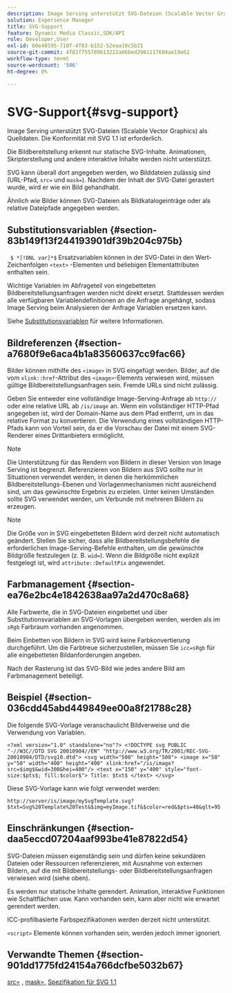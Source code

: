 ```yaml
---
description: Image Serving unterstützt SVG-Dateien (Scalable Vector Graphics) als Quelldaten. Die Konformität mit SVG 1.1 ist erforderlich.
solution: Experience Manager
title: SVG-Support
feature: Dynamic Media Classic,SDK/API
role: Developer,User
exl-id: 60e40195-710f-4f03-b152-52eaa10c5b21
source-git-commit: 4f81f755789613222a66bed2961117604ae19e62
workflow-type: tm+mt
source-wordcount: '506'
ht-degree: 0%

---
```


# SVG-Support{#svg-support}

Image Serving unterstützt SVG-Dateien (Scalable Vector Graphics) als Quelldaten. Die Konformität mit SVG 1.1 ist erforderlich.

Die Bildbereitstellung erkennt nur statische SVG-Inhalte. Animationen, Skripterstellung und andere interaktive Inhalte werden nicht unterstützt.

SVG kann überall dort angegeben werden, wo Bilddateien zulässig sind (URL-Pfad, `src=` und `mask=`). Nachdem der Inhalt der SVG-Datei gerastert wurde, wird er wie ein Bild gehandhabt.

Ähnlich wie Bilder können SVG-Dateien als Bildkatalogeinträge oder als relative Dateipfade angegeben werden.

## Substitutionsvariablen {#section-83b149f13f244193901df39b204c975b}

` $ *[!DNL var]*$` Ersatzvariablen können in der SVG-Datei in den Wert-Zeichenfolgen `<text>` -Elementen und beliebigen Elementattributen enthalten sein.

Wichtige Variablen im Abfrageteil von eingebetteten Bildbereitstellungsanfragen werden nicht direkt ersetzt. Stattdessen werden alle verfügbaren Variablendefinitionen an die Anfrage angehängt, sodass Image Serving beim Analysieren der Anfrage Variablen ersetzen kann.

Siehe [Substitutionsvariablen](../../../../../is-api/http-ref/image-serving-api-ref/c-http-protocol-reference/c-syntax-and-features/r-is-http-substitution-variables.md#reference-90dc01aba44940e4acdd0c6476e7aa5a) für weitere Informationen.

## Bildreferenzen {#section-a7680f9e6aca4b1a83560637cc9fac66}

Bilder können mithilfe des `<image>` in SVG eingefügt werden. Bilder, auf die vom `xlink::href`-Attribut des `<image>`-Elements verwiesen wird, müssen gültige Bildbereitstellungsanfragen sein. Fremde URLs sind nicht zulässig.

Geben Sie entweder eine vollständige Image-Serving-Anfrage ab `http://` oder eine relative URL ab `/is/image` an. Wenn ein vollständiger HTTP-Pfad angegeben ist, wird der Domain-Name aus dem Pfad entfernt, um in das relative Format zu konvertieren. Die Verwendung eines vollständigen HTTP-Pfads kann von Vorteil sein, da er die Vorschau der Datei mit einem SVG-Renderer eines Drittanbieters ermöglicht.

>[!NOTE]
>
>Die Unterstützung für das Rendern von Bildern in dieser Version von Image Serving ist begrenzt. Referenzieren von Bildern aus SVG sollte nur in Situationen verwendet werden, in denen die herkömmlichen Bildbereitstellungs-Ebenen und Vorlagenmechanismen nicht ausreichend sind, um das gewünschte Ergebnis zu erzielen. Unter keinen Umständen sollte SVG verwendet werden, um Verbunde mit mehreren Bildern zu erzeugen.

>[!NOTE]
>
>Die Größe von in SVG eingebetteten Bildern wird derzeit nicht automatisch geändert. Stellen Sie sicher, dass alle Bildbereitstellungsbefehle die erforderlichen Image-Serving-Befehle enthalten, um die gewünschte Bildgröße festzulegen (z. B. `wid=`). Wenn die Bildgröße nicht explizit festgelegt ist, wird `attribute::DefaultPix` angewendet.

## Farbmanagement {#section-ea76e2bc4e1842638aa97a2d470c8a68}

Alle Farbwerte, die in SVG-Dateien eingebettet und über Substitutionsvariablen an SVG-Vorlagen übergeben werden, werden als im `sRgb` Farbraum vorhanden angenommen.

Beim Einbetten von Bildern in SVG wird keine Farbkonvertierung durchgeführt. Um die Farbtreue sicherzustellen, müssen Sie `icc=sRgb` für alle eingebetteten Bildanforderungen angeben.

Nach der Rasterung ist das SVG-Bild wie jedes andere Bild am Farbmanagement beteiligt.

## Beispiel {#section-036cdd45abd449849ee00a8f21788c28}

Die folgende SVG-Vorlage veranschaulicht Bildverweise und die Verwendung von Variablen.

`<?xml version="1.0" standalone="no"?> <!DOCTYPE svg PUBLIC "-//W3C//DTD SVG 20010904//EN" "http://www.w3.org/TR/2001/REC-SVG-20010904/DTD/svg10.dtd"> <svg width="500" height="500"> <image x="50" y="50" width="400" height="400" xlink:href="/is/image?src=$img$&wid=300&hei=400"/> <text x="150" y="400" style="font-size:$pts$; fill:$color$"> Title: $txt$ </text> </svg>`

Diese SVG-Vorlage kann wie folgt verwendet werden:

`http://server/is/image/mySvgTemplate.svg?$txt=Svg%20Template%20Test&$img=myImage.tif&$color=red&$pts=40&qlt=95`

## Einschränkungen {#section-daa5eccd07204aaf993be41e87822d54}

SVG-Dateien müssen eigenständig sein und dürfen keine sekundären Dateien oder Ressourcen referenzieren, mit Ausnahme von externen Bildern, auf die mit Bildbereitstellungs- oder Bildbereitstellungsanfragen verwiesen wird (siehe oben).

Es werden nur statische Inhalte gerendert. Animation, interaktive Funktionen wie Schaltflächen usw. Kann vorhanden sein, kann aber nicht wie erwartet gerendert werden.

ICC-profilbasierte Farbspezifikationen werden derzeit nicht unterstützt.

`<script>` Elemente können vorhanden sein, werden jedoch immer ignoriert.

## Verwandte Themen {#section-901dd1775fd24154a766dcfbe5032b67}

[src=](../../../../../is-api/http-ref/image-serving-api-ref/c-http-protocol-reference/c-command-reference/r-src.md#reference-f6506637778c4c69bf106a7924a91ab1) , [mask=](../../../../../is-api/http-ref/image-serving-api-ref/c-http-protocol-reference/c-command-reference/r-mask.md#reference-922254e027404fb890b850e2723ee06e), [Spezifikation für SVG 1.1](https://www.w3.org/TR/SVG11/)
